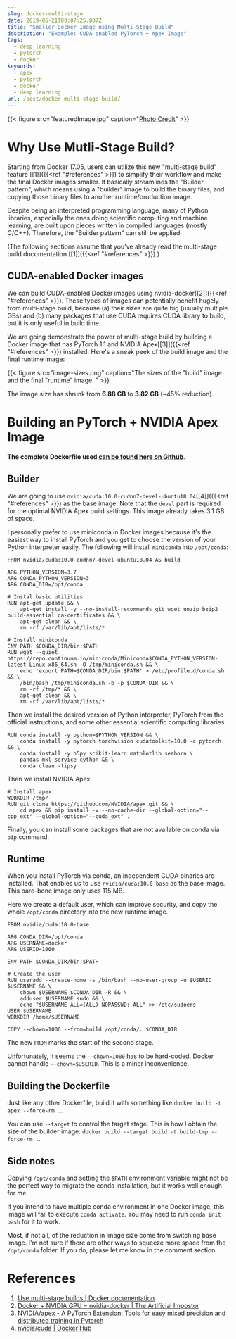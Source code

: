 ```yaml
---
slug: docker-multi-stage
date: 2019-06-21T00:07:25.807Z
title: "Smaller Docker Image using Multi-Stage Build"
description: "Example: CUDA-enabled PyTorch + Apex Image"
tags:
  - deep_learning
  - pytorch
  - docker
keywords:
  - apex
  - pytorch
  - docker
  - deep learning
url: /post/docker-multi-stage-build/
---
```


{{< figure src="featuredImage.jpg" caption="[Photo Credit](https://unsplash.com/photos/C2M7DWL2fDk)" >}}

# Why Use Mutli-Stage Build?

Starting from Docker 17.05, users can utilize this new "multi-stage build" feature [[1]]({{<ref "#references" >}}) to simplify their workflow and make the final Docker images smaller. It basically streamlines the "Builder pattern", which means using a "builder" image to build the binary files, and copying those binary files to another runtime/production image.

Despite being an interpreted programming language, many of Python libraries, especially the ones doing scientific computing and machine learning, are built upon pieces written in compiled languages (mostly C/C++). Therefore, the "Builder pattern" can still be applied.

(The following sections assume that you've already read the multi-stage build documentation [[1]]({{<ref "#references" >}}).)

## CUDA-enabled Docker images

We can build CUDA-enabled Docker images using nvidia-docker[[2]]({{<ref "#references" >}}). These types of images can potentially benefit hugely from multi-stage build, because (a) their sizes are quite big (usually multiple GBs) and (b) many packages that use CUDA requires CUDA library to build, but it is only useful in build time.

We are going demonstrate the power of multi-stage build by building a Docker image that has PyTorch 1.1 and NVIDIA Apex[[3]]({{<ref "#references" >}}) installed. Here's a sneak peek of the build image and the final runtime image:

{{< figure src="image-sizes.png" caption="The sizes of the \"build\" image and the final \"runtime\" image. " >}}

The image size has shrunk from **6.88 GB** to **3.82 GB** (~45% reduction).

# Building an PyTorch + NVIDIA Apex Image

**The complete Dockerfile used [can be found here on Github](https://github.com/ceshine/Dockerfiles/blob/master/cuda/pytorch-apex/Dockerfile)**.

## Builder

We are going to use `nvidia/cuda:10.0-cudnn7-devel-ubuntu18.04`[[4]]({{<ref "#references" >}}) as the base image. Note that the `devel` part is required for the optimal NVIDIA Apex build settings. This image already takes 3.1 GB of space.

I personally prefer to use miniconda in Docker images because it's the easiest way to install PyTorch and you get to choose the version of your Python interpreter easily. The following will install `miniconda` into `/opt/conda`:

```
FROM nvidia/cuda:10.0-cudnn7-devel-ubuntu18.04 AS build

ARG PYTHON_VERSION=3.7
ARG CONDA_PYTHON_VERSION=3
ARG CONDA_DIR=/opt/conda

# Instal basic utilities
RUN apt-get update && \
    apt-get install -y --no-install-recommends git wget unzip bzip2 build-essential ca-certificates && \
    apt-get clean && \
    rm -rf /var/lib/apt/lists/*

# Install miniconda
ENV PATH $CONDA_DIR/bin:$PATH
RUN wget --quiet https://repo.continuum.io/miniconda/Miniconda$CONDA_PYTHON_VERSION-latest-Linux-x86_64.sh -O /tmp/miniconda.sh && \
    echo 'export PATH=$CONDA_DIR/bin:$PATH' > /etc/profile.d/conda.sh && \
    /bin/bash /tmp/miniconda.sh -b -p $CONDA_DIR && \
    rm -rf /tmp/* && \
    apt-get clean && \
    rm -rf /var/lib/apt/lists/*
```

Then we install the desired version of Python interpreter, PyTorch from the official instructions, and some other essential scientific computing libraries.

```
RUN conda install -y python=$PYTHON_VERSION && \
    conda install -y pytorch torchvision cudatoolkit=10.0 -c pytorch && \
    conda install -y h5py scikit-learn matplotlib seaborn \
    pandas mkl-service cython && \
    conda clean -tipsy
```


Then we install NVIDIA Apex:
```
# Install apex
WORKDIR /tmp/
RUN git clone https://github.com/NVIDIA/apex.git && \
    cd apex && pip install -v --no-cache-dir --global-option="--cpp_ext" --global-option="--cuda_ext" .
```

Finally, you can install some packages that are not available on conda via `pip` command.

## Runtime

When you install PyTorch via conda, an independent CUDA binaries are installed. That enables us to use `nvidia/cuda:10.0-base` as the base image. This bare-bone image only uses 115 MB.

Here we create a default user, which can improve security, and copy the whole `/opt/conda` directory into the new runtime image.

```
FROM nvidia/cuda:10.0-base

ARG CONDA_DIR=/opt/conda
ARG USERNAME=docker
ARG USERID=1000

ENV PATH $CONDA_DIR/bin:$PATH

# Create the user
RUN useradd --create-home -s /bin/bash --no-user-group -u $USERID $USERNAME && \
    chown $USERNAME $CONDA_DIR -R && \
    adduser $USERNAME sudo && \
    echo "$USERNAME ALL=(ALL) NOPASSWD: ALL" >> /etc/sudoers
USER $USERNAME
WORKDIR /home/$USERNAME

COPY --chown=1000 --from=build /opt/conda/. $CONDA_DIR
```

The new `FROM` marks the start of the second stage.

Unfortunately, it seems the `--chown=1000` has to be hard-coded. Docker cannot handle `--chown=$USERID`. This is a minor inconvenience.

## Building the Dockerfile

Just like any other Dockerfile, build it with something like `docker build -t apex --force-rm .`.

You can use `--target` to control the target stage. This is how I obtain the size of the builder image: `docker build --target build -t build-tmp --force-rm .`.

## Side notes

Copying `/opt/conda` and setting the `$PATH` environment variable might not be the perfect way to migrate the conda installation, but it works well enough for me.

If you intend to have multiple conda environment in one Docker image, this image will fail to execute `conda activate`. You may need to run `conda init bash` for it to work.

Most, if not all, of the reduction in image size come from switching base image. I'm not sure if there are other ways to squeeze more space from the `/opt/conda` folder. If you do, please let me know in the comment section.

# References

1. [Use multi-stage builds | Docker documentation](https://docs.docker.com/develop/develop-images/multistage-build/).
2. [Docker + NVIDIA GPU = nvidia-docker | The Artificial Impostor](https://medium.com/the-artificial-impostor/docker-nvidia-gpu-nvidia-docker-808b23e1657)
3. [NVIDIA/apex - A PyTorch Extension: Tools for easy mixed precision and distributed training in Pytorch ](https://github.com/NVIDIA/apex)
4. [nvidia/cuda | Docker Hub](https://hub.docker.com/r/nvidia/cuda/)